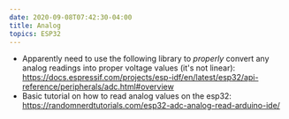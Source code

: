 ```yaml
---
date: 2020-09-08T07:42:30-04:00
title: Analog
topics: ESP32
---
```


+ Apparently need to use the following library to *properly* convert any analog readings into proper voltage values (it's not linear): <https://docs.espressif.com/projects/esp-idf/en/latest/esp32/api-reference/peripherals/adc.html#overview>
+ Basic tutorial on how to read analog values on the esp32: <https://randomnerdtutorials.com/esp32-adc-analog-read-arduino-ide/>
